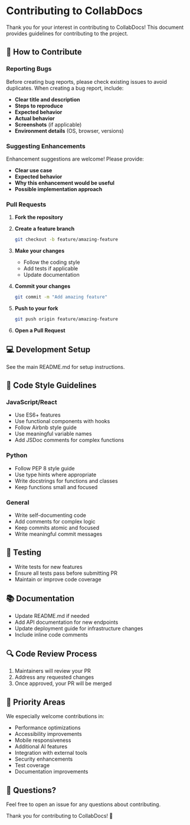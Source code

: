 # Contributing to CollabDocs

Thank you for your interest in contributing to CollabDocs! This document provides guidelines for contributing to the project.

## 🤝 How to Contribute

### Reporting Bugs

Before creating bug reports, please check existing issues to avoid duplicates. When creating a bug report, include:

- **Clear title and description**
- **Steps to reproduce**
- **Expected behavior**
- **Actual behavior**
- **Screenshots** (if applicable)
- **Environment details** (OS, browser, versions)

### Suggesting Enhancements

Enhancement suggestions are welcome! Please provide:

- **Clear use case**
- **Expected behavior**
- **Why this enhancement would be useful**
- **Possible implementation approach**

### Pull Requests

1. **Fork the repository**
2. **Create a feature branch**
   ```bash
   git checkout -b feature/amazing-feature
   ```

3. **Make your changes**
   - Follow the coding style
   - Add tests if applicable
   - Update documentation

4. **Commit your changes**
   ```bash
   git commit -m "Add amazing feature"
   ```

5. **Push to your fork**
   ```bash
   git push origin feature/amazing-feature
   ```

6. **Open a Pull Request**

## 💻 Development Setup

See the main README.md for setup instructions.

## 📝 Code Style Guidelines

### JavaScript/React
- Use ES6+ features
- Use functional components with hooks
- Follow Airbnb style guide
- Use meaningful variable names
- Add JSDoc comments for complex functions

### Python
- Follow PEP 8 style guide
- Use type hints where appropriate
- Write docstrings for functions and classes
- Keep functions small and focused

### General
- Write self-documenting code
- Add comments for complex logic
- Keep commits atomic and focused
- Write meaningful commit messages

## 🧪 Testing

- Write tests for new features
- Ensure all tests pass before submitting PR
- Maintain or improve code coverage

## 📚 Documentation

- Update README.md if needed
- Add API documentation for new endpoints
- Update deployment guide for infrastructure changes
- Include inline code comments

## 🔍 Code Review Process

1. Maintainers will review your PR
2. Address any requested changes
3. Once approved, your PR will be merged

## 🎯 Priority Areas

We especially welcome contributions in:

- Performance optimizations
- Accessibility improvements
- Mobile responsiveness
- Additional AI features
- Integration with external tools
- Security enhancements
- Test coverage
- Documentation improvements

## 📧 Questions?

Feel free to open an issue for any questions about contributing.

Thank you for contributing to CollabDocs! 🎉
